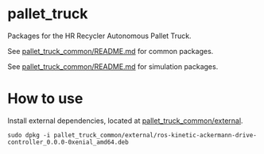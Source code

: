 # pallet_truck

Packages for the HR Recycler Autonomous Pallet Truck.

See [pallet_truck_common/README.md](pallet_truck_common/README.md) for common packages.

See [pallet_truck_common/README.md](pallet_truck_sim/README.md) for simulation packages.

# How to use

Install external dependencies, located at [pallet_truck_common/external](pallet_truck_common/external).

` sudo dpkg -i pallet_truck_common/external/ros-kinetic-ackermann-drive-controller_0.0.0-0xenial_amd64.deb `
